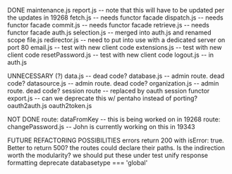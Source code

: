 DONE
maintenance.js
report.js -- note that this will have to be updated per the updates in 19268
fetch.js -- needs functor facade
dispatch.js -- needs functor facade
commit.js -- needs functor facade
retrieve.js -- needs functor facade
auth.js
selection.js -- merged into auth.js and renamed scope
file.js
redirector.js -- need to put into use with a dedicated server on port 80
email.js -- test with new client code
extensions.js -- test with new client code
resetPassword.js -- test with new client code
logout.js -- in auth.js

UNNECESSARY (?)
data.js -- dead code?
database.js -- admin route. dead code?
datasource.js -- admin route. dead code?
organization.js -- admin route. dead code?
session route -- replaced by oauth
session functor
export.js -- can we deprecate this w/ pentaho instead of porting?
oauth2auth.js
oauth2token.js

NOT DONE
route: dataFromKey -- this is being worked on in 19268
route: changePassword.js -- John is currently working on this in 19343

FUTURE REFACTORING POSSIBILITIES
errors return 200 with isError: true. Better to return 500?
the routes could declare their paths. Is the indirection worth the modularity?
we should put these under test
unify response formatting
deprecate databasetype === 'global'
